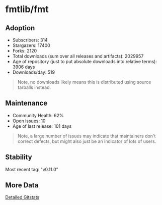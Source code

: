 # fmtlib/fmt

## Adoption

- Subscribers: 314
- Stargazers: 17400
- Forks: 2120
- Total downloads (sum over all releases and artifacts): 2029957
- Age of repository (just to put absolute downloads into relative terms): 3906 days
- Downloads/day: 519

> Note, no downloads likely means this is distributed using source tarballs instead.

## Maintenance

- Community Health: 62%
- Open issues: 10
- Age of last release: 101 days

> Note, a large number of issues may indicate that maintainers don't correct defects, but might also
> just be an indicator of lots of users.

## Stability

Most recent tag: "v0.11.0"

## More Data

[Detailed Gitstats](/bazel-catalog/gitstats/fmtlib/fmt)

